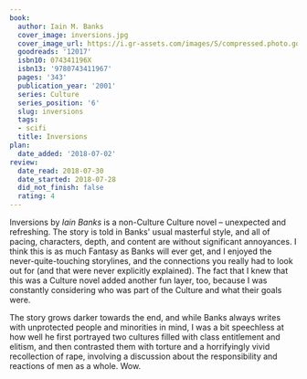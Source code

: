 ```yaml
---
book:
  author: Iain M. Banks
  cover_image: inversions.jpg
  cover_image_url: https://i.gr-assets.com/images/S/compressed.photo.goodreads.com/books/1288930844l/12017._SX98_.jpg
  goodreads: '12017'
  isbn10: 074341196X
  isbn13: '9780743411967'
  pages: '343'
  publication_year: '2001'
  series: Culture
  series_position: '6'
  slug: inversions
  tags:
  - scifi
  title: Inversions
plan:
  date_added: '2018-07-02'
review:
  date_read: 2018-07-30
  date_started: 2018-07-28
  did_not_finish: false
  rating: 4
---
```


Inversions by *Iain Banks* is a non-Culture Culture novel – unexpected and refreshing. The story is told in Banks' usual masterful style, and all of pacing, characters, depth, and content are without significant annoyances. I think this is as much Fantasy as Banks will ever get, and I enjoyed the never-quite-touching storylines, and the connections you really had to look out for (and that were never explicitly explained). The fact that I knew that this was a Culture novel added another fun layer, too, because I was constantly considering who was part of the Culture and what their goals were.

The story grows darker towards the end, and while Banks always writes with unprotected people and minorities in mind, I was a bit speechless at how well he first portrayed two cultures filled with class entitlement and elitism, and then contrasted them with torture and a horrifyingly vivid recollection of rape, involving a discussion about the responsibility and reactions of men as a whole. Wow.
